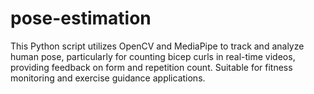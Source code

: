 # pose-estimation
This Python script utilizes OpenCV and MediaPipe to track and analyze human pose, particularly for counting bicep curls in real-time videos, providing feedback on form and repetition count. Suitable for fitness monitoring and exercise guidance applications.
